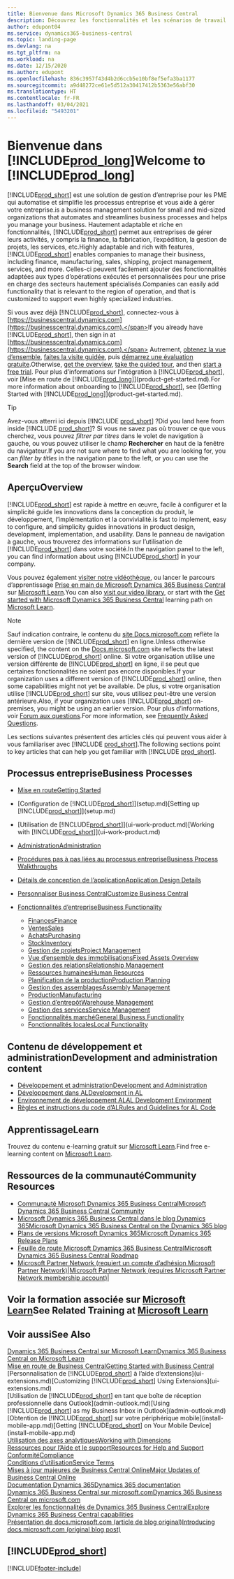 ```yaml
---
title: Bienvenue dans Microsoft Dynamics 365 Business Central
description: Découvrez les fonctionnalités et les scénarios de travail de Business Central qui aident les entreprises à gérer leurs activités, y compris les finances, la fabrication, les ventes, l’expédition, la gestion de projet, les services, etc.
author: edupont04
ms.service: dynamics365-business-central
ms.topic: landing-page
ms.devlang: na
ms.tgt_pltfrm: na
ms.workload: na
ms.date: 12/15/2020
ms.author: edupont
ms.openlocfilehash: 836c3957f43d4b2d6ccb5e10bf8ef5efa3ba1177
ms.sourcegitcommit: a9d48272ce61e5d512a30417412b5363e56abf30
ms.translationtype: HT
ms.contentlocale: fr-FR
ms.lasthandoff: 03/04/2021
ms.locfileid: "5493201"
---
```

# <a name="welcome-to-prod_long"></a><span data-ttu-id="e3c58-103">Bienvenue dans [!INCLUDE[prod_long](includes/prod_long.md)]</span><span class="sxs-lookup"><span data-stu-id="e3c58-103">Welcome to [!INCLUDE[prod_long](includes/prod_long.md)]</span></span>

[!INCLUDE[prod_short](includes/prod_short.md)] <span data-ttu-id="e3c58-104">est une solution de gestion d’entreprise pour les PME qui automatise et simplifie les processus entreprise et vous aide à gérer votre entreprise.</span><span class="sxs-lookup"><span data-stu-id="e3c58-104">is a business management solution for small and mid-sized organizations that automates and streamlines business processes and helps you manage your business.</span></span> <span data-ttu-id="e3c58-105">Hautement adaptable et riche en fonctionnalités, [!INCLUDE[prod_short](includes/prod_short.md)] permet aux entreprises de gérer leurs activités, y compris la finance, la fabrication, l’expédition, la gestion de projets, les services, etc.</span><span class="sxs-lookup"><span data-stu-id="e3c58-105">Highly adaptable and rich with features, [!INCLUDE[prod_short](includes/prod_short.md)] enables companies to manage their business, including finance, manufacturing, sales, shipping, project management, services, and more.</span></span> <span data-ttu-id="e3c58-106">Celles-ci peuvent facilement ajouter des fonctionnalités adaptées aux types d’opérations exécutés et personnalisées pour une prise en charge des secteurs hautement spécialisés.</span><span class="sxs-lookup"><span data-stu-id="e3c58-106">Companies can easily add functionality that is relevant to the region of operation, and that is customized to support even highly specialized industries.</span></span>  

<span data-ttu-id="e3c58-107">Si vous avez déjà [!INCLUDE[prod_short](includes/prod_short.md)], connectez-vous à [https://businesscentral.dynamics.com](https://businesscentral.dynamics.com).</span><span class="sxs-lookup"><span data-stu-id="e3c58-107">If you already have [!INCLUDE[prod_short](includes/prod_short.md)], then sign in at [https://businesscentral.dynamics.com](https://businesscentral.dynamics.com).</span></span> <span data-ttu-id="e3c58-108">Autrement, [obtenez la vue d’ensemble](https://dynamics.microsoft.com/business-central/overview/), [faites la visite guidée](https://dynamics.microsoft.com/en-us/guidedtour/dynamics/business-central/1/1), puis [démarrez une évaluation gratuite](https://go.microsoft.com/fwlink/?linkid=847861).</span><span class="sxs-lookup"><span data-stu-id="e3c58-108">Otherwise, [get the overview](https://dynamics.microsoft.com/business-central/overview/),  [take the guided tour](https://dynamics.microsoft.com/en-us/guidedtour/dynamics/business-central/1/1), and then [start a free trial](https://go.microsoft.com/fwlink/?linkid=847861).</span></span> <span data-ttu-id="e3c58-109">Pour plus d’informations sur l’intégration à [!INCLUDE[prod_short](includes/prod_short.md)], voir [Mise en route de [!INCLUDE[prod_long](includes/prod_long.md)]](product-get-started.md).</span><span class="sxs-lookup"><span data-stu-id="e3c58-109">For more information about onboarding to [!INCLUDE[prod_short](includes/prod_short.md)], see [Getting Started with [!INCLUDE[prod_long](includes/prod_long.md)]](product-get-started.md).</span></span>  

> [!TIP]
> <span data-ttu-id="e3c58-110">Avez-vous atterri ici depuis [!INCLUDE [prod_short](includes/prod_short.md)] ?</span><span class="sxs-lookup"><span data-stu-id="e3c58-110">Did you land here from inside [!INCLUDE [prod_short](includes/prod_short.md)]?</span></span> <span data-ttu-id="e3c58-111">Si vous ne savez pas où trouver ce que vous cherchez, vous pouvez *filtrer par titres* dans le volet de navigation à gauche, ou vous pouvez utiliser le champ **Rechercher** en haut de la fenêtre du navigateur.</span><span class="sxs-lookup"><span data-stu-id="e3c58-111">If you are not sure where to find what you are looking for, you can *filter by titles* in the navigation pane to the left, or you can use the **Search** field at the top of the browser window.</span></span>

## <a name="overview"></a><span data-ttu-id="e3c58-112">Aperçu</span><span class="sxs-lookup"><span data-stu-id="e3c58-112">Overview</span></span>

[!INCLUDE[prod_short](includes/prod_short.md)] <span data-ttu-id="e3c58-113">est rapide à mettre en œuvre, facile à configurer et la simplicité guide les innovations dans la conception du produit, le développement, l’implémentation et la convivialité.</span><span class="sxs-lookup"><span data-stu-id="e3c58-113">is fast to implement, easy to configure, and simplicity guides innovations in product design, development, implementation, and usability.</span></span> <span data-ttu-id="e3c58-114">Dans le panneau de navigation à gauche, vous trouverez des informations sur l’utilisation de [!INCLUDE[prod_short](includes/prod_short.md)] dans votre société.</span><span class="sxs-lookup"><span data-stu-id="e3c58-114">In the navigation panel to the left, you can find information about using [!INCLUDE[prod_short](includes/prod_short.md)] in your company.</span></span>  

<span data-ttu-id="e3c58-115">Vous pouvez également [visiter notre vidéothèque](across-videos.md), ou lancer le parcours d’apprentissage [Prise en main de Microsoft Dynamics 365 Business Central](/learn/paths/get-started-dynamics-365-business-central/) sur [Microsoft Learn](/learn/dynamics365/business-central?WT.mc_id=dyn365bc_landingpage-docs).</span><span class="sxs-lookup"><span data-stu-id="e3c58-115">You can also [visit our video library](across-videos.md), or start with the [Get started with Microsoft Dynamics 365 Business Central](/learn/paths/get-started-dynamics-365-business-central/) learning path on [Microsoft Learn](/learn/dynamics365/business-central?WT.mc_id=dyn365bc_landingpage-docs).</span></span>  

> [!NOTE]
> <span data-ttu-id="e3c58-116">Sauf indication contraire, le contenu du [site Docs.microsoft.com](https://docs.microsoft.com/dynamics365/business-central/) reflète la dernière version de [!INCLUDE[prod_short](includes/prod_short.md)] en ligne.</span><span class="sxs-lookup"><span data-stu-id="e3c58-116">Unless otherwise specified, the content on the [Docs.microsoft.com](https://docs.microsoft.com/dynamics365/business-central/) site reflects the latest version of [!INCLUDE[prod_short](includes/prod_short.md)] online.</span></span> <span data-ttu-id="e3c58-117">Si votre organisation utilise une version différente de [!INCLUDE[prod_short](includes/prod_short.md)] en ligne, il se peut que certaines fonctionnalités ne soient pas encore disponibles.</span><span class="sxs-lookup"><span data-stu-id="e3c58-117">If your organization uses a different version of [!INCLUDE[prod_short](includes/prod_short.md)] online, then some capabilities might not yet be available.</span></span> <span data-ttu-id="e3c58-118">De plus, si votre organisation utilise [!INCLUDE[prod_short](includes/prod_short.md)] sur site, vous utilisez peut-être une version antérieure.</span><span class="sxs-lookup"><span data-stu-id="e3c58-118">Also, if your organization uses [!INCLUDE[prod_short](includes/prod_short.md)] on-premises, you might be using an earlier version.</span></span> <span data-ttu-id="e3c58-119">Pour plus d’informations, voir [Forum aux questions](across-faq.md).</span><span class="sxs-lookup"><span data-stu-id="e3c58-119">For more information, see [Frequently Asked Questions](across-faq.md).</span></span>

<span data-ttu-id="e3c58-120">Les sections suivantes présentent des articles clés qui peuvent vous aider à vous familiariser avec [!INCLUDE [prod_short](includes/prod_short.md)].</span><span class="sxs-lookup"><span data-stu-id="e3c58-120">The following sections point to key articles that can help you get familiar with [!INCLUDE [prod_short](includes/prod_short.md)].</span></span>  

## <a name="business-processes"></a><span data-ttu-id="e3c58-121">Processus entreprise</span><span class="sxs-lookup"><span data-stu-id="e3c58-121">Business Processes</span></span>

- [<span data-ttu-id="e3c58-122">Mise en route</span><span class="sxs-lookup"><span data-stu-id="e3c58-122">Getting Started</span></span>](product-get-started.md)
- <span data-ttu-id="e3c58-123">[Configuration de [!INCLUDE[prod_short](includes/prod_short.md)]](setup.md)</span><span class="sxs-lookup"><span data-stu-id="e3c58-123">[Setting up [!INCLUDE[prod_short](includes/prod_short.md)]](setup.md)</span></span>
- <span data-ttu-id="e3c58-124">[Utilisation de [!INCLUDE[prod_short](includes/prod_short.md)]](ui-work-product.md)</span><span class="sxs-lookup"><span data-stu-id="e3c58-124">[Working with [!INCLUDE[prod_short](includes/prod_short.md)]](ui-work-product.md)</span></span>
- [<span data-ttu-id="e3c58-125">Administration</span><span class="sxs-lookup"><span data-stu-id="e3c58-125">Administration</span></span>](admin-setup-and-administration.md)
- [<span data-ttu-id="e3c58-126">Procédures pas à pas liées au processus entreprise</span><span class="sxs-lookup"><span data-stu-id="e3c58-126">Business Process Walkthroughs</span></span>](walkthrough-business-process-walkthroughs.md)
- [<span data-ttu-id="e3c58-127">Détails de conception de l’application</span><span class="sxs-lookup"><span data-stu-id="e3c58-127">Application Design Details</span></span>](design-details-application-design.md)
- [<span data-ttu-id="e3c58-128">Personnaliser Business Central</span><span class="sxs-lookup"><span data-stu-id="e3c58-128">Customize Business Central</span></span>](ui-customizing-overview.md)
- [<span data-ttu-id="e3c58-129">Fonctionnalités d’entreprise</span><span class="sxs-lookup"><span data-stu-id="e3c58-129">Business Functionality</span></span>](across-business-functionality.md)

  - [<span data-ttu-id="e3c58-130">Finances</span><span class="sxs-lookup"><span data-stu-id="e3c58-130">Finance</span></span>](finance.md)
  - [<span data-ttu-id="e3c58-131">Ventes</span><span class="sxs-lookup"><span data-stu-id="e3c58-131">Sales</span></span>](sales-manage-sales.md)
  - [<span data-ttu-id="e3c58-132">Achats</span><span class="sxs-lookup"><span data-stu-id="e3c58-132">Purchasing</span></span>](purchasing-manage-purchasing.md)
  - [<span data-ttu-id="e3c58-133">Stock</span><span class="sxs-lookup"><span data-stu-id="e3c58-133">Inventory</span></span>](inventory-manage-inventory.md)
  - [<span data-ttu-id="e3c58-134">Gestion de projets</span><span class="sxs-lookup"><span data-stu-id="e3c58-134">Project Management</span></span>](projects-manage-projects.md)
  - [<span data-ttu-id="e3c58-135">Vue d’ensemble des immobilisations</span><span class="sxs-lookup"><span data-stu-id="e3c58-135">Fixed Assets Overview</span></span>](fa-manage.md)
  - [<span data-ttu-id="e3c58-136">Gestion des relations</span><span class="sxs-lookup"><span data-stu-id="e3c58-136">Relationship Management</span></span>](marketing-relationship-management.md)
  - [<span data-ttu-id="e3c58-137">Ressources humaines</span><span class="sxs-lookup"><span data-stu-id="e3c58-137">Human Resources</span></span>](hr-manage-human-resources.md)
  - [<span data-ttu-id="e3c58-138">Planification de la production</span><span class="sxs-lookup"><span data-stu-id="e3c58-138">Production Planning</span></span>](production-planning.md)
  - [<span data-ttu-id="e3c58-139">Gestion des assemblages</span><span class="sxs-lookup"><span data-stu-id="e3c58-139">Assembly Management</span></span>](assembly-assemble-items.md)
  - [<span data-ttu-id="e3c58-140">Production</span><span class="sxs-lookup"><span data-stu-id="e3c58-140">Manufacturing</span></span>](production-manage-manufacturing.md)
  - [<span data-ttu-id="e3c58-141">Gestion d’entrepôt</span><span class="sxs-lookup"><span data-stu-id="e3c58-141">Warehouse Management</span></span>](warehouse-manage-warehouse.md)
  - [<span data-ttu-id="e3c58-142">Gestion des services</span><span class="sxs-lookup"><span data-stu-id="e3c58-142">Service Management</span></span>](service-service.md)
  - [<span data-ttu-id="e3c58-143">Fonctionnalités marché</span><span class="sxs-lookup"><span data-stu-id="e3c58-143">General Business Functionality</span></span>](ui-across-business-areas.md)
  - [<span data-ttu-id="e3c58-144">Fonctionnalités locales</span><span class="sxs-lookup"><span data-stu-id="e3c58-144">Local Functionality</span></span>](about-localization.md)

## <a name="development-and-administration-content"></a><span data-ttu-id="e3c58-145">Contenu de développement et administration</span><span class="sxs-lookup"><span data-stu-id="e3c58-145">Development and administration content</span></span>

- [<span data-ttu-id="e3c58-146">Développement et administration</span><span class="sxs-lookup"><span data-stu-id="e3c58-146">Development and Administration</span></span>](/dynamics365/business-central/dev-itpro/index)
- [<span data-ttu-id="e3c58-147">Développement dans AL</span><span class="sxs-lookup"><span data-stu-id="e3c58-147">Development in AL</span></span>](/dynamics365/business-central/dev-itpro/developer/devenv-dev-overview)
- [<span data-ttu-id="e3c58-148">Environnement de développement AL</span><span class="sxs-lookup"><span data-stu-id="e3c58-148">AL Development Environment</span></span>](/dynamics365/business-central/dev-itpro/developer/devenv-reference-overview)
- [<span data-ttu-id="e3c58-149">Règles et instructions du code d’AL</span><span class="sxs-lookup"><span data-stu-id="e3c58-149">Rules and Guidelines for AL Code</span></span>](/dynamics365/business-central/dev-itpro/compliance/apptest-overview)

## <a name="learn"></a><span data-ttu-id="e3c58-150">Apprentissage</span><span class="sxs-lookup"><span data-stu-id="e3c58-150">Learn</span></span>

<span data-ttu-id="e3c58-151">Trouvez du contenu e-learning gratuit sur [Microsoft Learn](/learn/dynamics365/business-central?WT.mc_id=dyn365bc_landingpage-docs).</span><span class="sxs-lookup"><span data-stu-id="e3c58-151">Find free e-learning content on [Microsoft Learn](/learn/dynamics365/business-central?WT.mc_id=dyn365bc_landingpage-docs).</span></span>  

## <a name="community-resources"></a><span data-ttu-id="e3c58-152">Ressources de la communauté</span><span class="sxs-lookup"><span data-stu-id="e3c58-152">Community Resources</span></span>

- [<span data-ttu-id="e3c58-153">Communauté Microsoft Dynamics 365 Business Central</span><span class="sxs-lookup"><span data-stu-id="e3c58-153">Microsoft Dynamics 365 Business Central Community</span></span>](https://community.dynamics.com/business)
- [<span data-ttu-id="e3c58-154">Microsoft Dynamics 365 Business Central dans le blog Dynamics 365</span><span class="sxs-lookup"><span data-stu-id="e3c58-154">Microsoft Dynamics 365 Business Central on the Dynamics 365 blog</span></span>](https://cloudblogs.microsoft.com/dynamics365/it/product/business-central/)
- [<span data-ttu-id="e3c58-155">Plans de versions Microsoft Dynamics 365</span><span class="sxs-lookup"><span data-stu-id="e3c58-155">Microsoft Dynamics 365 Release Plans</span></span>](https://go.microsoft.com/fwlink/?linkid=2047422)
- [<span data-ttu-id="e3c58-156">Feuille de route Microsoft Dynamics 365 Business Central</span><span class="sxs-lookup"><span data-stu-id="e3c58-156">Microsoft Dynamics 365 Business Central Roadmap</span></span>](https://dynamics.microsoft.com/roadmap/business-central/)
- <span data-ttu-id="e3c58-157">[Microsoft Partner Network \(requiert un compte d’adhésion Microsoft Partner Network\)](https://mspartner.microsoft.com/en/us/windows/index.aspx)|</span><span class="sxs-lookup"><span data-stu-id="e3c58-157">[Microsoft Partner Network \(requires Microsoft Partner Network membership account\)](https://mspartner.microsoft.com/en/us/windows/index.aspx)|</span></span>  

## <a name="see-related-training-at-microsoft-learn"></a><span data-ttu-id="e3c58-158">Voir la formation associée sur [Microsoft Learn](/learn/dynamics365/business-central?WT.mc_id=dyn365bc_landingpage-docs)</span><span class="sxs-lookup"><span data-stu-id="e3c58-158">See Related Training at [Microsoft Learn](/learn/dynamics365/business-central?WT.mc_id=dyn365bc_landingpage-docs)</span></span>

## <a name="see-also"></a><span data-ttu-id="e3c58-159">Voir aussi</span><span class="sxs-lookup"><span data-stu-id="e3c58-159">See Also</span></span>

[<span data-ttu-id="e3c58-160">Dynamics 365 Business Central sur Microsoft Learn</span><span class="sxs-lookup"><span data-stu-id="e3c58-160">Dynamics 365 Business Central on Microsoft Learn</span></span>](/learn/dynamics365/business-central?WT.mc_id=dyn365bc_landingpage-docs)  
[<span data-ttu-id="e3c58-161">Mise en route de Business Central</span><span class="sxs-lookup"><span data-stu-id="e3c58-161">Getting Started with Business Central</span></span>](product-get-started.md)  
<span data-ttu-id="e3c58-162">[Personnalisation de [!INCLUDE[prod_short](includes/prod_short.md)] à l’aide d’extensions](ui-extensions.md)</span><span class="sxs-lookup"><span data-stu-id="e3c58-162">[Customizing [!INCLUDE[prod_short](includes/prod_short.md)] Using Extensions](ui-extensions.md)</span></span>  
<span data-ttu-id="e3c58-163">[Utilisation de [!INCLUDE[prod_short](includes/prod_short.md)] en tant que boîte de réception professionnelle dans Outlook](admin-outlook.md)</span><span class="sxs-lookup"><span data-stu-id="e3c58-163">[Using [!INCLUDE[prod_short](includes/prod_short.md)] as my Business Inbox in Outlook](admin-outlook.md)</span></span>  
<span data-ttu-id="e3c58-164">[Obtention de [!INCLUDE[prod_short](includes/prod_short.md)] sur votre périphérique mobile](install-mobile-app.md)</span><span class="sxs-lookup"><span data-stu-id="e3c58-164">[Getting [!INCLUDE[prod_short](includes/prod_short.md)] on Your Mobile Device](install-mobile-app.md)</span></span>  
[<span data-ttu-id="e3c58-165">Utilisation des axes analytiques</span><span class="sxs-lookup"><span data-stu-id="e3c58-165">Working with Dimensions</span></span>](finance-dimensions.md)  
[<span data-ttu-id="e3c58-166">Ressources pour l’Aide et le support</span><span class="sxs-lookup"><span data-stu-id="e3c58-166">Resources for Help and Support</span></span>](product-help-and-support.md)  
[<span data-ttu-id="e3c58-167">Conformité</span><span class="sxs-lookup"><span data-stu-id="e3c58-167">Compliance</span></span>](compliance/compliance-overview.md)  
[<span data-ttu-id="e3c58-168">Conditions d’utilisation</span><span class="sxs-lookup"><span data-stu-id="e3c58-168">Service Terms</span></span>](compliance/compliance-service-compliance.md#service-terms)  
[<span data-ttu-id="e3c58-169">Mises à jour majeures de Business Central Online</span><span class="sxs-lookup"><span data-stu-id="e3c58-169">Major Updates of Business Central Online</span></span>](/dynamics365/business-central/dev-itpro/administration/update-rollout-timelime)  
[<span data-ttu-id="e3c58-170">Documentation Dynamics 365</span><span class="sxs-lookup"><span data-stu-id="e3c58-170">Dynamics 365 documentation</span></span>](/dynamics365/)  
[<span data-ttu-id="e3c58-171">Dynamics 365 Business Central sur microsoft.com</span><span class="sxs-lookup"><span data-stu-id="e3c58-171">Dynamics 365 Business Central on microsoft.com</span></span>](https://dynamics.microsoft.com/business-central/overview/)  
[<span data-ttu-id="e3c58-172">Explorer les fonctionnalités de Dynamics 365 Business Central</span><span class="sxs-lookup"><span data-stu-id="e3c58-172">Explore Dynamics 365 Business Central capabilities</span></span>](https://dynamics.microsoft.com/business-central/capabilities/)  
[<span data-ttu-id="e3c58-173">Présentation de docs.microsoft.com (article de blog original)</span><span class="sxs-lookup"><span data-stu-id="e3c58-173">Introducing docs.microsoft.com (original blog post)</span></span>](https://docs.microsoft.com/teamblog/introducing-docs-microsoft-com)  

## [!INCLUDE[prod_short](includes/free_trial_md.md)]


[!INCLUDE[footer-include](includes/footer-banner.md)]
